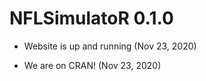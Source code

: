 # NFLSimulatoR 0.1.0

* Website is up and running (Nov 23, 2020)

* We are on CRAN! (Nov 23, 2020)

